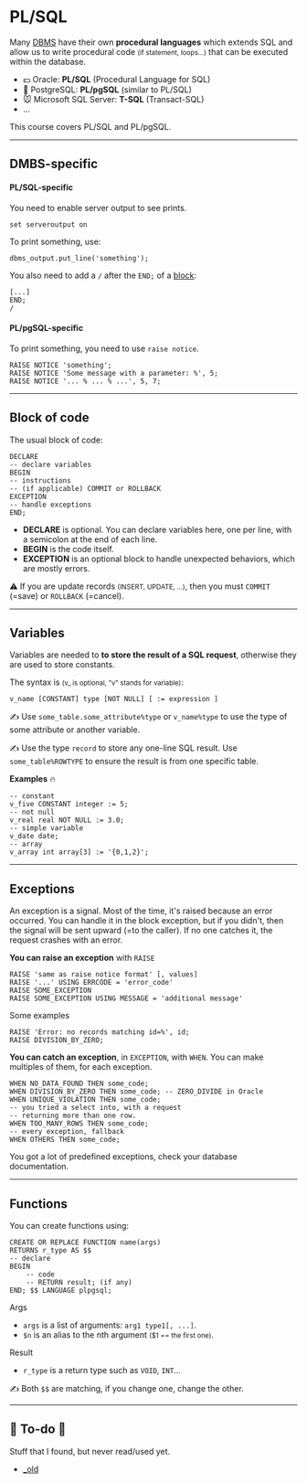 # PL/SQL

<div class="row row-cols-md-2"><div>

Many [DBMS](../_knowledge/index.md) have their own **procedural languages** which extends SQL and allow us to write procedural code <small>(if statement, loops...)</small> that can be executed within the database.

* 💵 Oracle: **PL/SQL** (Procedural Language for SQL)
* 🍰 PostgreSQL: **PL/pgSQL** (similar to PL/SQL)
* 🐭 Microsoft SQL Server: **T-SQL** (Transact-SQL)
* ...

This course covers PL/SQL and PL/pgSQL.
</div><div>
</div></div>

<hr class="sep-both">

## DMBS-specific

<div class="row row-cols-md-2"><div>

#### PL/SQL-specific

You need to enable server output to see prints.

```pgsql
set serveroutput on
```

To print something, use:

```pgsql
dbms_output.put_line('something'); 
```

You also need to add a `/` after the `END;` of a [block](#block-of-code):

```pgsql
[...]
END;
/
```
</div><div>

#### PL/pgSQL-specific

To print something, you need to use `raise notice`.

```pgsql
RAISE NOTICE 'something';
RAISE NOTICE 'Some message with a parameter: %', 5;
RAISE NOTICE '... % ... % ...', 5, 7;
```
</div></div>

<hr class="sep-both">

## Block of code

<div class="row row-cols-md-2 mx-0"><div>

The usual block of code:

```pgsql
DECLARE
-- declare variables
BEGIN
-- instructions
-- (if applicable) COMMIT or ROLLBACK
EXCEPTION
-- handle exceptions
END;
```
</div><div class="align-self-center">

* **DECLARE** is optional. You can declare variables here, one per line, with a semicolon at the end of each line.
* **BEGIN** is the code itself.
* **EXCEPTION** is an optional block to handle unexpected behaviors, which are mostly errors.

⚠️ If you are update records <small>(INSERT, UPDATE, ...)</small>, then you must `COMMIT` (=save) or `ROLLBACK` (=cancel).
</div></div>

<hr class="sep-both">

## Variables

<div class="row row-cols-md-2"><div>

Variables are needed to **to store the result of a SQL request**, otherwise they are used to store constants.

The syntax is <small>(v_ is optional, "v" stands for variable)</small>:

```text!
v_name [CONSTANT] type [NOT NULL] [ := expression ]
```

✍️ Use `some_table.some_attribute%type` or `v_name%type` to use the type of some attribute or another variable.

✍️ Use the type `record` to store any one-line SQL result. Use `some_table%ROWTYPE` to ensure the result is from one specific table.
</div><div>

**Examples** 🔥

```pgsql
-- constant
v_five CONSTANT integer := 5;
-- not null
v_real real NOT NULL := 3.0;
-- simple variable
v_date date;
-- array
v_array int array[3] := '{0,1,2}';
```
</div></div>

<hr class="sep-both">

## Exceptions

An exception is a signal. Most of the time, it's raised because an error occurred. You can handle it in the block exception, but if you didn't, then the signal will be sent upward (=to the caller). If no one catches it, the request crashes with an error.

<div class="row row-cols-md-2 mx-0"><div>

**You can raise an exception** with `RAISE`

```pgsql
RAISE 'same as raise notice format' [, values]
RAISE '...' USING ERRCODE = 'error_code'
RAISE SOME_EXCEPTION
RAISE SOME_EXCEPTION USING MESSAGE = 'additional message'
```

Some examples

```pgsql
RAISE 'Error: no records matching id=%', id;
RAISE DIVISION_BY_ZERO;
```
</div><div>

**You can catch an exception**, in `EXCEPTION`, with `WHEN`. You can make multiples of them, for each exception.

```pgsql
WHEN NO_DATA_FOUND THEN some_code;
WHEN DIVISION_BY_ZERO THEN some_code; -- ZERO_DIVIDE in Oracle
WHEN UNIQUE_VIOLATION THEN some_code;
-- you tried a select into, with a request
-- returning more than one row.
WHEN TOO_MANY_ROWS THEN some_code;
-- every exception, fallback
WHEN OTHERS THEN some_code;
```
</div></div>

You got a lot of predefined exceptions, check your database documentation.

<hr class="sep-both">

## Functions

<div class="row row-cols-md-2"><div>

You can create functions using:

```pgsql
CREATE OR REPLACE FUNCTION name(args) 
RETURNS r_type AS $$
-- declare
BEGIN
    -- code
    -- RETURN result; (if any)
END; $$ LANGUAGE plpgsql;
```
</div><div>

Args

* `args` is a list of arguments: `arg1 type1[, ...]`.
* `$n` is an alias to the nth argument <small>($1 == the first one)</small>.

Result

* `r_type` is a return type such as `VOID`, `INT`...

✍️ Both `$$` are matching, if you change one, change the other.


</div></div>

<hr class="sep-both">

## 👻 To-do 👻

Stuff that I found, but never read/used yet.

<div class="row row-cols-md-2"><div>

* [_old](_old.md)
</div><div>


</div></div>